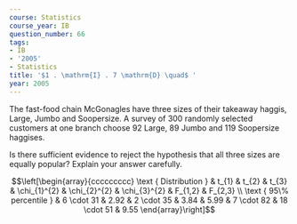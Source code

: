 ```yaml
---
course: Statistics
course_year: IB
question_number: 66
tags:
- IB
- '2005'
- Statistics
title: '$1 . \mathrm{I} . 7 \mathrm{D} \quad$ '
year: 2005
---
```



The fast-food chain McGonagles have three sizes of their takeaway haggis, Large, Jumbo and Soopersize. A survey of 300 randomly selected customers at one branch choose 92 Large, 89 Jumbo and 119 Soopersize haggises.

Is there sufficient evidence to reject the hypothesis that all three sizes are equally popular? Explain your answer carefully.

$$\left[\begin{array}{ccccccccc}
\text { Distribution } & t_{1} & t_{2} & t_{3} & \chi_{1}^{2} & \chi_{2}^{2} & \chi_{3}^{2} & F_{1,2} & F_{2,3} \\
\text { 95\% percentile } & 6 \cdot 31 & 2.92 & 2 \cdot 35 & 3.84 & 5.99 & 7 \cdot 82 & 18 \cdot 51 & 9.55
\end{array}\right]$$